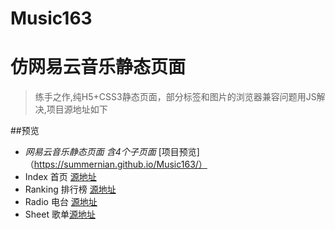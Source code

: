 # Music163
 
# 仿网易云音乐静态页面

  > 练手之作,纯H5+CSS3静态页面，部分标签和图片的浏览器兼容问题用JS解决,项目源地址如下
 
 
##预览
* *网易云音乐静态页面* _含4个子页面_ [项目预览]（https://summernian.github.io/Music163/）
* Index 首页 [源地址](http://music.163.com/#/discover)
* Ranking 排行榜 [源地址](http://music.163.com/#/discover/toplist)
* Radio 电台 [源地址](http://music.163.com/#/discover/djradio)
* Sheet 歌单[源地址](http://music.163.com/#/discover/playlist)
